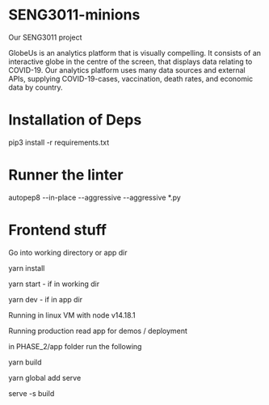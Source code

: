 # SENG3011-minions
Our SENG3011 project

GlobeUs is an analytics platform that is visually compelling. It consists of an interactive globe in the centre of the screen, that displays data relating to COVID-19. Our analytics platform uses many data sources and external APIs, supplying COVID-19-cases, vaccination, death rates, and economic data by country. 

# Installation of Deps
pip3 install -r requirements.txt

# Runner the linter
autopep8 --in-place --aggressive --aggressive *.py

# Frontend stuff

Go into working directory or app dir

yarn install

yarn start - if in working dir

yarn dev - if in app dir

Running in linux VM with node v14.18.1


Running production read app for demos / deployment

in PHASE_2/app folder run the following

yarn build

yarn global add serve

serve -s build
